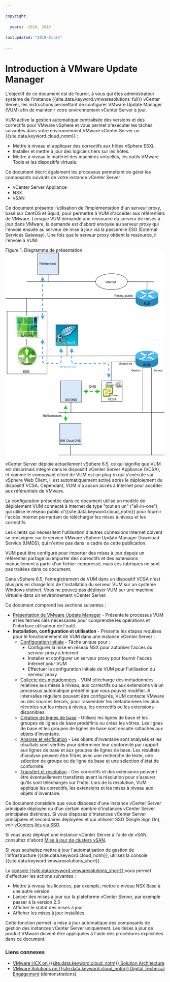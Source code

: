 ```yaml
---

copyright:

  years:  2016, 2019

lastupdated: "2019-01-23"

---
```


# Introduction à VMware Update Manager

L'objectif de ce document est de fournir, à vous qui êtes administrateur système de l'instance {{site.data.keyword.vmwaresolutions_full}} vCenter Server, les instructions permettant de configurer VMware Update Manager (VUM) afin de maintenir votre environnement vCenter Server à jour.

VUM active la gestion automatique centralisée des versions et des correctifs pour VMware vSphere et vous permet d'exécuter les tâches suivantes dans votre environnement VMware vCenter Server on {{site.data.keyword.cloud_notm}} :
* Mettre à niveau et appliquer des correctifs aux hôtes vSphere ESXi.
* Installer et mettre à jour des logiciels tiers sur les hôtes.
* Mettre à niveau le matériel des machines virtuelles, les outils VMware Tools et les dispositifs virtuels.

Ce document décrit également les processus permettant de gérer les composants suivants de votre instance vCenter Server :
* vCenter Server Appliance
* NSX
* vSAN

Ce document présente l'utilisation de l'implémentation d'un serveur proxy, basé sur CentOS et Squid, pour permettre à VUM d'accéder aux référentiels de VMware. Lorsque VUM demande une ressource du serveur de mises à jour dans VMware, la demande est d'abord envoyée au serveur proxy qui l'envoie ensuite au serveur de mise à jour via la passerelle ESG (External Services Gateway). Une fois que le serveur proxy obtient la ressource, il l'envoie à VUM.

Figure 1. Diagramme de présentation![Diagramme de présentation](vum-vcsproxy.svg)

vCenter Server déploie actuellement vSphere 6.5, ce qui signifie que VUM est désormais intégré dans le dispositif vCenter Server Appliance (VCSA), et comme le composant client de VUM est un plug-in qui s'exécute sur vSphere Web Client, il est automatiquement activé après le déploiement du dispositif VCSA. Cependant, VUM n'a aucun accès à Internet pour accéder aux référentiels de VMware.

La configuration présentée dans ce document utilise un modèle de déploiement VUM connecté à Internet de type "tout en un" ("all-in-one"), qui utilise le réseau public d'{{site.data.keyword.cloud_notm}} pour fournir l'accès Internet permettant de télécharger les mises à niveau et les correctifs.

Les clients qui nécessitent l'utilisation d'autres connexions Internet doivent se renseigner sur le service VMware vSphere Update Manager Download Service (UMDS), qui n'entre pas dans le cadre de cette publication.

VUM peut être configuré pour importer des mises à jour depuis un référentiel partagé ou importer des correctifs et des extensions manuellement à partir d'un fichier compressé, mais ces rubriques ne sont pas traitées dans ce document.

Dans vSphere 6.5, l'enregistrement de VUM dans un dispositif VCSA n'est plus pris en charge lors de l'installation du serveur VUM sur un système Windows distinct. Vous ne pouvez pas déployer VUM sur une machine virtuelle dans un environnement vCenter Server.

Ce document comprend les sections suivantes :
* [Présentation de VMware Update Manager](/docs/services/vmwaresolutions/archiref/vum/vum-overview.html) - Présente le processus VUM et les termes clés nécessaires pour comprendre les opérations et l'interface utilisateur de l'outil.
* **Installation, configuration et utilisation** - Présente les étapes requises pour le fonctionnement de VUM dans une instance vCenter Server :
  - [Configuration initiale](/docs/services/vmwaresolutions/archiref/vum/vum-init-config.html) - Tâche unique pour :
      - Configurer la mise en réseau NSX pour autoriser l'accès du serveur proxy à Internet
      - Installer et configurer un serveur proxy pour fournir l'accès Internet pour VUM
      - Effectuer la configuration initiale de VUM pour l'utilisation du serveur proxy
  - [Collecte des métadonnées](/docs/services/vmwaresolutions/archiref/vum/vum-metadata.html) - VUM télécharge des métadonnées relatives aux mises à niveau, aux correctifs ou aux extensions via un processus automatique prédéfini que vous pouvez modifier. A intervalles réguliers pouvant être configurés, VUM contacte VMware ou des sources tierces, pour rassembler les métadonnées les plus récentes sur les mises à niveau, les correctifs ou les extensions disponibles.
  - [Création de lignes de base](/docs/services/vmwaresolutions/archiref/vum/vum-baselines.html) - Utilisez les lignes de base et les groupes de lignes de base prédéfinis ou créez les vôtres. Les lignes de base et les groupes de lignes de base sont ensuite rattachés aux objets d'inventaire.
  - [Analyse et vérification](/docs/services/vmwaresolutions/archiref/vum/vum-scanning.html) - Les objets d'inventaire sont analysés et les résultats sont vérifiés pour déterminer leur conformité par rapport aux lignes de base et aux groupes de lignes de base. Les résultats d'analyse peuvent être filtrés avec une recherche de texte, une sélection de groupe ou de ligne de base et une sélection d'état de conformité.
  - [Transfert et résolution](/docs/services/vmwaresolutions/archiref/vum/vum-staging.html) - Des correctifs et des extensions peuvent être éventuellement transférés avant la résolution pour s'assurer qu'ils sont téléchargés sur l'hôte. Lors de la résolution, VUM applique les correctifs, les extensions et les mises à niveau aux objets d'inventaire.

Ce document considère que vous disposez d'une instance vCenter Server principale déployée ou d'un certain nombre d'instances vCenter Server principales distinctes. Si vous disposez d'instances vCenter Server principales et secondaires déployées et qui utilisent SSO (Single Sign On), voir [vCenters liés via SSO](/docs/services/vmwaresolutions/archiref/vum/vum-updating-vcsa.html).

Si vous avez déployé une instance vCenter Server à l'aide de vSAN, consultez d'abord [Mise à jour de clusters vSAN](/docs/services/vmwaresolutions/archiref/vum/vum-updating-vsan.html).

Si vous souhaitez mettre à jour l'automatisation de gestion de l'infrastructure {{site.data.keyword.cloud_notm}}, utilisez la console {{site.data.keyword.vmwaresolutions_short}}

La [console {{site.data.keyword.vmwaresolutions_short}} ](https://console.cloud.ibm.com/infrastructure/vmware-solutions/console) vous permet d'effectuer les actions suivantes :
*	Mettre à niveau les licences, par exemple, mettre à niveau NSX Base à une autre version
*	Lancer des mises à jour sur la plateforme vCenter Server, par exemple passer à la version 2.5
*	Afficher le statut des mises à jour
*	Afficher les mises à jour installées

Cette fonction permet la mise à jour automatique des composants de gestion des instances vCenter Server uniquement. Les mises à jour de produit VMware doivent être appliquées à l'aide des procédures explicitées dans ce document.

### Liens connexes

* [VMware HCX on {{site.data.keyword.cloud_notm}} Solution Architecture](https://www.ibm.com/cloud/garage/files/HCX_Architecture_Design.pdf)
* [VMware Solutions on {{site.data.keyword.cloud_notm}} Digital Technical Engagement](https://ibm-dte.mybluemix.net/ibm-vmware) (démonstrations)
